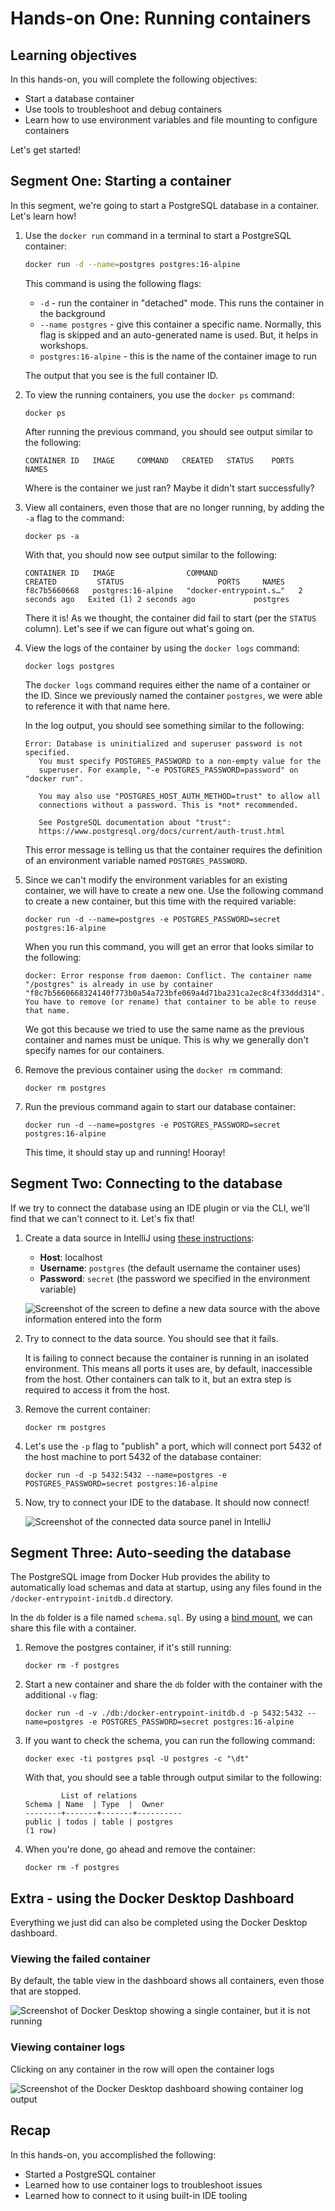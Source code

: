 # Hands-on One: Running containers

## Learning objectives

In this hands-on, you will complete the following objectives:

- Start a database container
- Use tools to troubleshoot and debug containers
- Learn how to use environment variables and file mounting to configure containers

Let's get started!


## Segment One: Starting a container

In this segment, we're going to start a PostgreSQL database in a container. Let's learn how! 

1. Use the `docker run` command in a terminal to start a PostgreSQL container:

    ```bash
    docker run -d --name=postgres postgres:16-alpine
    ```

   This command is using the following flags:

    - `-d` - run the container in "detached" mode. This runs the container in the background
    - `--name postgres` - give this container a specific name. Normally, this flag is skipped and an auto-generated name is used. But, it helps in workshops.
    - `postgres:16-alpine` - this is the name of the container image to run

    The output that you see is the full container ID.

2. To view the running containers, you use the `docker ps` command:

    ```console
    docker ps
    ```

    After running the previous command, you should see output similar to the following:

    ```plaintext
    CONTAINER ID   IMAGE     COMMAND   CREATED   STATUS    PORTS     NAMES
    ```

    Where is the container we just ran? Maybe it didn't start successfully?

3. View all containers, even those that are no longer running, by adding the `-a` flag to the command:

    ```console
    docker ps -a
    ```
   
    With that, you should now see output similar to the following:

    ```plaintext
    CONTAINER ID   IMAGE                COMMAND                  CREATED         STATUS                     PORTS     NAMES
    f8c7b5660668   postgres:16-alpine   "docker-entrypoint.s…"   2 seconds ago   Exited (1) 2 seconds ago             postgres
    ```

    There it is! As we thought, the container did fail to start (per the `STATUS` column). Let's see if we can figure out what's going on.

4. View the logs of the container by using the `docker logs` command:

    ```console
    docker logs postgres
    ```
   
    The `docker logs` command requires either the name of a container or the ID. Since we previously named the container `postgres`, we were able to reference it with that name here.

    In the log output, you should see something similar to the following:

    ```plaintext
   Error: Database is uninitialized and superuser password is not specified.
       You must specify POSTGRES_PASSWORD to a non-empty value for the
       superuser. For example, "-e POSTGRES_PASSWORD=password" on "docker run".

       You may also use "POSTGRES_HOST_AUTH_METHOD=trust" to allow all
       connections without a password. This is *not* recommended.

       See PostgreSQL documentation about "trust":
       https://www.postgresql.org/docs/current/auth-trust.html
    ```

    This error message is telling us that the container requires the definition of an environment variable named `POSTGRES_PASSWORD`.

5. Since we can't modify the environment variables for an existing container, we will have to create a new one. Use the following command to create a new container, but this time with the required variable:

    ```console
    docker run -d --name=postgres -e POSTGRES_PASSWORD=secret postgres:16-alpine
    ```
   
    When you run this command, you will get an error that looks similar to the following:

    ```plaintext
    docker: Error response from daemon: Conflict. The container name "/postgres" is already in use by container "f8c7b5660668324140f773b0a54a723bfe069a4d71ba231ca2ec8c4f33ddd314". You have to remove (or rename) that container to be able to reuse that name.
    ```

    We got this because we tried to use the same name as the previous container and names must be unique. This is why we generally don't specify names for our containers.

6. Remove the previous container using the `docker rm` command:

    ```console
    docker rm postgres
    ```
   
7. Run the previous command again to start our database container:

    ```console
    docker run -d --name=postgres -e POSTGRES_PASSWORD=secret postgres:16-alpine
    ```
   
    This time, it should stay up and running! Hooray!


## Segment Two: Connecting to the database

If we try to connect the database using an IDE plugin or via the CLI, we'll find that we can't connect to it. Let's fix that!

1. Create a data source in IntelliJ using [these instructions](https://www.jetbrains.com/help/idea/postgresql.html):

    - **Host**: localhost
    - **Username**: `postgres` (the default username the container uses)
    - **Password**: `secret` (the password we specified in the environment variable)
  
    ![Screenshot of the screen to define a new data source with the above information entered into the form](./images/intellij-create-datasource.png)

2. Try to connect to the data source. You should see that it fails.
    
    It is failing to connect because the container is running in an isolated environment. This means all ports it uses are, by default, inaccessible from the host. Other containers can talk to it, but an extra step is required to access it from the host.

3. Remove the current container:

    ```console
    docker rm postgres
    ```
   
4. Let's use the `-p` flag to "publish" a port, which will connect port 5432 of the host machine to port 5432 of the database container:

    ```console
    docker run -d -p 5432:5432 --name=postgres -e POSTGRES_PASSWORD=secret postgres:16-alpine
    ```

5. Now, try to connect your IDE to the database. It should now connect!

    ![Screenshot of the connected data source panel in IntelliJ](./images/intellij-connected-datasource.png)


## Segment Three: Auto-seeding the database

The PostgreSQL image from Docker Hub provides the ability to automatically load schemas and data at startup, using any files found in the `/docker-entrypoint-initdb.d` directory.

In the `db` folder is a file named `schema.sql`. By using a [bind mount](https://docs.docker.com/engine/storage/bind-mounts/), we can share this file with a container.

1. Remove the postgres container, if it's still running:

    ```console
    docker rm -f postgres
    ```

2. Start a new container and share the `db` folder with the container with the additional `-v` flag:

    ```console
    docker run -d -v ./db:/docker-entrypoint-initdb.d -p 5432:5432 --name=postgres -e POSTGRES_PASSWORD=secret postgres:16-alpine
    ```

3. If you want to check the schema, you can run the following command:

    ```console
    docker exec -ti postgres psql -U postgres -c "\dt"
    ```

    With that, you should see a table through output similar to the following:

    ```plaintext
            List of relations
    Schema | Name  | Type  |  Owner   
    --------+-------+-------+----------
    public | todos | table | postgres
    (1 row)
    ```

4. When you're done, go ahead and remove the container:

    ```console
    docker rm -f postgres
    ```
    

## Extra - using the Docker Desktop Dashboard

Everything we just did can also be completed using the Docker Desktop dashboard.

### Viewing the failed container

By default, the table view in the dashboard shows all containers, even those that are stopped.

![Screenshot of Docker Desktop showing a single container, but it is not running](./images/dd-container-view-after-failed-postgres.png)

### Viewing container logs

Clicking on any container in the row will open the container logs

![Screenshot of the Docker Desktop dashboard showing container log output](./images/dd-container-log-view.png)


## Recap

In this hands-on, you accomplished the following:

- Started a PostgreSQL container
- Learned how to use container logs to troubleshoot issues
- Learned how to connect to it using built-in IDE tooling
